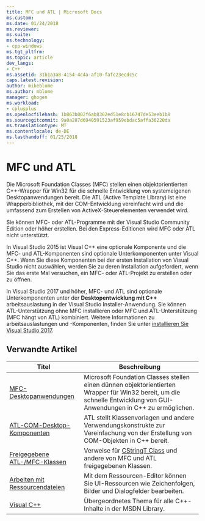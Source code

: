 ```yaml
---
title: MFC und ATL | Microsoft Docs
ms.custom: 
ms.date: 01/24/2018
ms.reviewer: 
ms.suite: 
ms.technology:
- cpp-windows
ms.tgt_pltfrm: 
ms.topic: article
dev_langs:
- C++
ms.assetid: 31b1a3a8-4154-4c4a-af10-fafc23ecdc5c
caps.latest.revision: 
author: mikeblome
ms.author: mblome
manager: ghogen
ms.workload:
- cplusplus
ms.openlocfilehash: 1b863b002f6ab8362ed51e8cb16747de53eeb1b8
ms.sourcegitcommit: 9a0a287d6940591523af959ebdac5affa36220da
ms.translationtype: MT
ms.contentlocale: de-DE
ms.lasthandoff: 01/25/2018
---
```

# <a name="mfc-and-atl"></a>MFC und ATL
Die Microsoft Foundation Classes (MFC) stellen einen objektorientierten C++-Wrapper für Win32 für die schnelle Entwicklung von systemeigenen Desktopanwendungen bereit. Die ATL (Active Template Library) ist eine Wrapperbibliothek, mit der COM-Entwicklung vereinfacht wird und die umfassend zum Erstellen von ActiveX-Steuerelementen verwendet wird.  
  
Sie können MFC- oder ATL-Programme mit der Visual Studio Community Edition oder höher erstellen. Bei den Express-Editionen wird MFC oder ATL nicht unterstützt. 

In Visual Studio 2015 ist Visual C++ eine optionale Komponente und die MFC- und ATL-Komponenten sind optionale Unterkomponenten unter Visual C++. Wenn Sie diese Komponenten bei der ersten Installation von Visual Studio nicht auswählen, werden Sie zu deren Installation aufgefordert, wenn Sie das erste Mal versuchen, ein MFC- oder ATL-Projekt zu erstellen oder zu öffnen.  

In Visual Studio 2017 und höher, MFC- und ATL sind optionale Unterkomponenten unter der **Desktopentwicklung mit C++** arbeitsauslastung in der Visual Studio Installer-Anwendung. Sie können ATL-Unterstützung ohne MFC installieren oder MFC und ATL-Unterstützung (MFC hängt von ATL) kombiniert. Weitere Informationen zu arbeitsauslastungen und -Komponenten, finden Sie unter [installieren Sie Visual Studio 2017](/visualstudio/install/install-visual-studio).
  
## <a name="related-articles"></a>Verwandte Artikel  
  
|Titel|Beschreibung|  
|-----------|-----------------|  
|[MFC-Desktopanwendungen](../mfc/mfc-desktop-applications.md)|Microsoft Foundation Classes stellen einen dünnen objektorientierten Wrapper für Win32 bereit, um die schnelle Entwicklung von GUI-Anwendungen in C++ zu ermöglichen.|  
|[ATL-COM-Desktop-Komponenten](../atl/atl-com-desktop-components.md)|ATL stellt Klassenvorlagen und andere Verwendungskonstrukte zur Vereinfachung von der Erstellung von COM-Objekten in C++ bereit.|  
|[Freigegebene ATL-/MFC-Klassen](../atl-mfc-shared/atl-mfc-shared-classes.md)|Verweise für [CStringT Class](../atl-mfc-shared/reference/cstringt-class.md) und andere von MFC und ATL freigegebenen Klassen.|  
|[Arbeiten mit Ressourcendateien](../windows/working-with-resource-files.md)|Mit dem Ressourcen-Editor können Sie UI-Ressourcen wie Zeichenfolgen, Bilder und Dialogfelder bearbeiten.|  
|[Visual C++](../visual-cpp-in-visual-studio.md)|Übergeordnetes Thema für alle C++-Inhalte in der MSDN Library.|